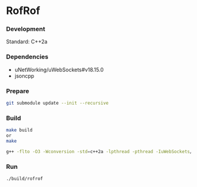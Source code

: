 # RofRof


### Development

Standard: C++2a

### Dependencies
* uNetWorking/uWebSockets#v18.15.0
* jsoncpp

### Prepare

```bash
git submodule update --init --recursive
```

### Build

```bash
make build
or
make

g++ -flto -O3 -Wconversion -std=c++2a -lpthread -pthread -IuWebSockets/src -IuWebSockets/uSockets/src src/main.cpp -o main uWebSockets/uSockets/*.o -lz -lssl -lcrypto -luv -ljsoncpp && ./main
```

### Run
```
./build/rofrof
```
